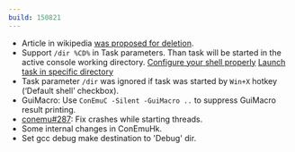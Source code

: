 ```yaml
---
build: 150821
---
```


* Article in wikipedia [was proposed for deletion](https://github.com/Maximus5/ConEmu/issues/289).
* Support `/dir %CD%` in Task parameters.
  Than task will be started in the active console working directory.
  [Configure your shell properly](http://conemu.github.io/en/ShellWorkDir.html)
  [Launch task in specific directory](http://conemu.github.io/en/LaunchNewTab.html)
* Task parameter `/dir` was ignored if task was started by `Win+X` hotkey (‘Default shell’ checkbox).
* GuiMacro: Use `ConEmuC -Silent -GuiMacro ..` to suppress GuiMacro result printing.
* [conemu#287](https://github.com/Maximus5/ConEmu/issues/287): Fix crashes while starting threads.
* Some internal changes in ConEmuHk.
* Set gcc debug make destination to 'Debug' dir.


